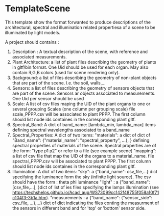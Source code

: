# TemplateScene

This template show the format forwanted to produce descriptions of the architectural, spectral and illumination related propertiesa of a scene
 to be illuminated by light models.

A project should contains :
1) Description : A textual description of the scene, with reference and associated measurements.
2) Plant Architecture: a list of plant files describing the geometry of plants in gltf/bin format. One Uid should be used for each organ.
	May also contain R,G,B colors (used for scene rendering only).
3) Background: a list of files describing the geometry of non-plant objects that are part of the scene. I.e. the soil, walls,...
4) Sensors: a list of files describing the geometry of sensors objects that are part of the scene. Sensors ar objects associated to measurements. 
	One Uid per sensor should be used
4) Scale: A list of csv files maping the UID of the plant organs to one or several grouping Scales (one column per grouping scale)
   file scale_PPPP.csv will be associated to plant PPPP. The first column should list node ids containes in the corresponding plant gltf.
5) Spectral_Band: A dict of band_name: [lambda_min, lambda_max] items defining spectral wavelengths associated to a band_name
6) Spectral_Properties: A dict of two items: 
	"materials": a dict of dict of  "Band_name": {"material_name": "spectral_property", ...}, } 
		defining spectral properties of materials of the scene. Spectral properties are of the form: "type p1 p2" or refer to a file (see example scene)
	"mapping": a list of csv file that map the UID of the organs to a material_name.
		 file spectral_PPPP.csv will be associated to plant PPPP. The first column should list node ids containes in the corresponding plant gltf.
7) Illumination: A dict of two items:
	"sky": a {"band_name": csv_file,...} dict specifying the luminance form the sky (infinite light source). The csv should have the form : theta phi luminance
	"light" : a {"band_name": [csv_file,...], }dict of list of ies files specifying the lamps illumination (see https://techshelps.github.io/Acad_aug/WS73099cc142f48755f058a10f71c104f3-3b1a.htm). 
	"measurements : a {"band_name": {"sensor_side": csv_file, ...},...} dict of dict indicating the files conting the measurment of the sensors in different band and for 'top' or 'bottom' sensor side.